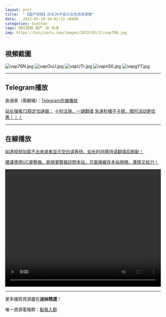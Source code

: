 ```yaml
---
layout: post
title:  "【国产视频】白毛JK不良少女色诱男家教"
date:   2022-03-18 10:02:22 +0800
categories: GuoChan
tags: 网红视频 国产 JK 色诱
img: https://kanjiantu.top/images/2022/03/17/vap76N.jpg
---
```



## 視頻截圖

![vap76N.jpg](https://kanjiantu.top/images/2022/03/17/vap76N.jpg)
![vapOuU.jpg](https://kanjiantu.top/images/2022/03/17/vapOuU.jpg)
![vapUTr.jpg](https://kanjiantu.top/images/2022/03/17/vapUTr.jpg)
![vapn56.jpg](https://kanjiantu.top/images/2022/03/17/vapn56.jpg)
![vapgY7.jpg](https://kanjiantu.top/images/2022/03/17/vapgY7.jpg)

* * *
## Telegram播放

直通車（需翻墻)：[Telegram在線播放](https://t.me/mimeijingxuan/181)

<u>站长强推72稳定加速器：</u> [十秒注册、一键翻墙](https://www.mimei.blog/skip/vpn.html)
<u>急速秒播不卡顿，限时活动更优惠！！！</u>
* * *
## 在線播放
<u>如遇视频加载不出来或者显示空白请等待，如长时间等待请翻墙后刷新！</u>

<u>建議使用UC瀏覽器、歐朋瀏覽器訪問本站，可直接緩存本站視頻，激情又給力！</u>
<center><video src="https://cdn.publer.io/uploads/tmp/1648497462-24441-0733-8055/ac4eb1df84aa2d3a584ffb5c31da34d9.mp4" width="100%" height="380px" controls="controls"></video></center>

* * *
更多優質資源盡在**迷妹精選**！

唯一資源電報群：[點我入群](https://t.me/mimeijingxuan)


